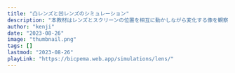 ```yaml
---
title: "凸レンズと凹レンズのシミュレーション"
description: "本教材はレンズとスクリーンの位置を相互に動かしながら変化する像を観察するためのシミュレーション教材です。"
author: "kenji"
date: "2023-08-26"
image: "thumbnail.png"
tags: []
lastmod: "2023-08-26"
playLink: "https://bicpema.web.app/simulations/lens/"
---
```

